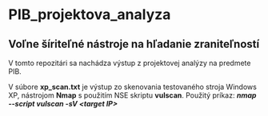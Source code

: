 # PIB_projektova_analyza
Voľne šíriteľné nástroje na hľadanie zraniteľností
---
V tomto repozitári sa nachádza výstup z projektovej analýzy na predmete PIB.

V súbore **xp_scan.txt** je výstup zo skenovania testovaného stroja Windows XP, nástrojom **Nmap** s použitím NSE skriptu **vulscan**. Použitý príkaz: **_nmap --script vulscan -sV \<target IP>_**
